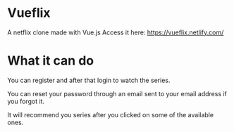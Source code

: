 # Vueflix

A netflix clone made with Vue.js
Access it here:
https://vueflix.netlify.com/

# What it can do

You can register and after that login to watch the series.

You can reset your password through an email sent to your email address if you forgot it.

It will recommend you series after you clicked on some of the available ones.



